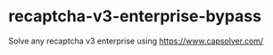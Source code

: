 # recaptcha-v3-enterprise-bypass
Solve any recaptcha v3 enterprise using https://www.capsolver.com/



                                                